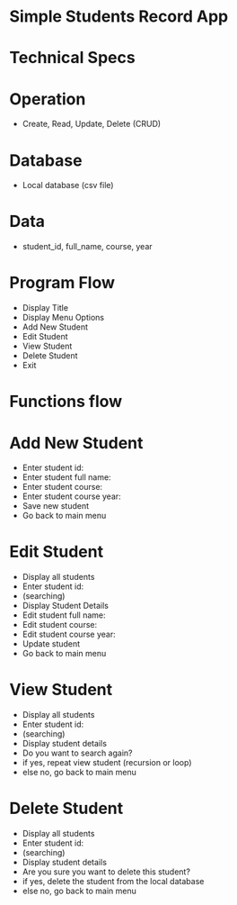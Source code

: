 # Simple Students Record App

# Technical Specs

# Operation
 - Create, Read, Update, Delete (CRUD)

# Database
 - Local database (csv file)

# Data
 - student_id, full_name, course, year

# Program Flow
 - Display Title
 - Display Menu Options
  - Add New Student
  - Edit Student
  - View Student
  - Delete Student
  - Exit

# Functions flow
# Add New Student
 - Enter student id:
 - Enter student full name:
 - Enter student course:
 - Enter student course year:
 - Save new student
 - Go back to main menu

# Edit Student
 - Display all students
 - Enter student id:
 - (searching)
 - Display Student Details
 - Edit student full name: 
 - Edit student course:
 - Edit student course year:
 - Update student
 - Go back to main menu

# View Student
 - Display all students
 - Enter student id:
 - (searching)
 - Display student details
 - Do you want to search again?
  - if yes, repeat view student (recursion or loop)
  - else no, go back to main menu

# Delete Student
 - Display all students
 - Enter student id:
 - (searching)
 - Display student details
 - Are you sure you want to delete this student?
  - if yes, delete the student from the local database
  - else no, go back to main menu
  